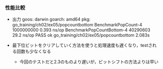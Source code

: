 ### 性能比較
- 出力
goos: darwin
goarch: amd64
pkg: go_training/ch02/ex05/popcountbottom
BenchmarkPopCount-4         	1000000000	         0.393 ns/op
BenchmarkPopCountBottom-4   	40290603	        29.2 ns/op
PASS
ok  	go_training/ch02/ex05/popcountbottom	2.083s

- 最下位ビットをクリアしていく方法を使うと処理速度も遅くなり，testされる回数も少なくなる
	- 今回のテストだと2.3のものより遅いが，ビットシフトの方法よりは早い
